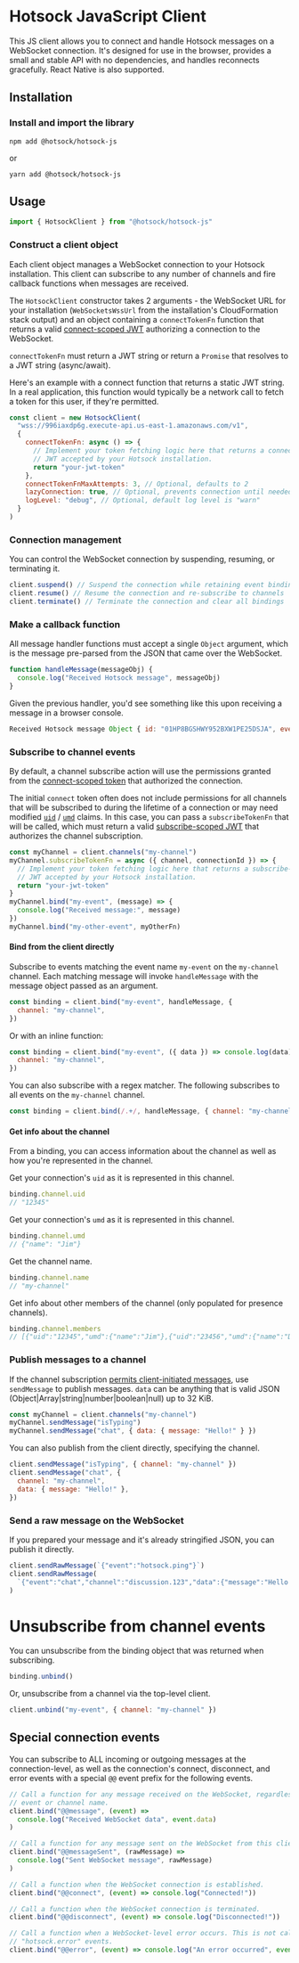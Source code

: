 # Hotsock JavaScript Client

This JS client allows you to connect and handle Hotsock messages on a WebSocket connection. It's designed for use in the browser, provides a small and stable API with no dependencies, and handles reconnects gracefully. React Native is also supported.

## Installation

### Install and import the library

```
npm add @hotsock/hotsock-js
```

or

```
yarn add @hotsock/hotsock-js
```

## Usage

```javascript
import { HotsockClient } from "@hotsock/hotsock-js"
```

### Construct a client object

Each client object manages a WebSocket connection to your Hotsock installation. This client can subscribe to any number of channels and fire callback functions when messages are received.

The `HotsockClient` constructor takes 2 arguments - the WebSocket URL for your installation (`WebSocketsWssUrl` from the installation's CloudFormation stack output) and an object containing a `connectTokenFn` function that returns a valid [connect-scoped JWT](https://www.hotsock.io/docs/connection/claims/#scope) authorizing a connection to the WebSocket.

`connectTokenFn` must return a JWT string or return a `Promise` that resolves to a JWT string (async/await).

Here's an example with a connect function that returns a static JWT string. In a real application, this function would typically be a network call to fetch a token for this user, if they're permitted.

```javascript
const client = new HotsockClient(
  "wss://996iaxdp6g.execute-api.us-east-1.amazonaws.com/v1",
  {
    connectTokenFn: async () => {
      // Implement your token fetching logic here that returns a connect-scoped
      // JWT accepted by your Hotsock installation.
      return "your-jwt-token"
    },
    connectTokenFnMaxAttempts: 3, // Optional, defaults to 2
    lazyConnection: true, // Optional, prevents connection until needed, defaults to false
    logLevel: "debug", // Optional, default log level is "warn"
  }
)
```

### Connection management

You can control the WebSocket connection by suspending, resuming, or terminating it.

```javascript
client.suspend() // Suspend the connection while retaining event bindings
client.resume() // Resume the connection and re-subscribe to channels
client.terminate() // Terminate the connection and clear all bindings
```

### Make a callback function

All message handler functions must accept a single `Object` argument, which is the message pre-parsed from the JSON that came over the WebSocket.

```javascript
function handleMessage(messageObj) {
  console.log("Received Hotsock message", messageObj)
}
```

Given the previous handler, you'd see something like this upon receiving a message in a browser console.

```javascript
Received Hotsock message Object { id: "01HP8BGSHWY952BXW1PE25DSJA", event: "my-event", channel: "my-channel", data: "👋 Hello from Hotsock! こんにちは" }
```

### Subscribe to channel events

By default, a channel subscribe action will use the permissions granted from the [connect-scoped token](https://www.hotsock.io/docs/connection/claims/#scope) that authorized the connection.

The initial `connect` token often does not include permissions for all channels that will be subscribed to during the lifetime of a connection or may need modified [`uid`](https://www.hotsock.io/docs/connections/claims/#uid) / [`umd`](https://www.hotsock.io/docs/connections/claims/#umd) claims. In this case, you can pass a `subscribeTokenFn` that will be called, which must return a valid [subscribe-scoped JWT](https://www.hotsock.io/docs/connections/claims/#scope) that authorizes the channel subscription.

```javascript
const myChannel = client.channels("my-channel")
myChannel.subscribeTokenFn = async ({ channel, connectionId }) => {
  // Implement your token fetching logic here that returns a subscribe-scoped
  // JWT accepted by your Hotsock installation.
  return "your-jwt-token"
}
myChannel.bind("my-event", (message) => {
  console.log("Received message:", message)
})
myChannel.bind("my-other-event", myOtherFn)
```

#### Bind from the client directly

Subscribe to events matching the event name `my-event` on the `my-channel` channel. Each matching message will invoke `handleMessage` with the message object passed as an argument.

```javascript
const binding = client.bind("my-event", handleMessage, {
  channel: "my-channel",
})
```

Or with an inline function:

```javascript
const binding = client.bind("my-event", ({ data }) => console.log(data), {
  channel: "my-channel",
})
```

You can also subscribe with a regex matcher. The following subscribes to all events on the `my-channel` channel.

```javascript
const binding = client.bind(/.+/, handleMessage, { channel: "my-channel" })
```

#### Get info about the channel

From a binding, you can access information about the channel as well as how you're represented in the channel.

Get your connection's `uid` as it is represented in this channel.

```javascript
binding.channel.uid
// "12345"
```

Get your connection's `umd` as it is represented in this channel.

```javascript
binding.channel.umd
// {"name": "Jim"}
```

Get the channel name.

```javascript
binding.channel.name
// "my-channel"
```

Get info about other members of the channel (only populated for presence channels).

```javascript
binding.channel.members
// [{"uid":"12345","umd":{"name":"Jim"},{"uid":"23456","umd":{"name":"Dwight"}]
```

### Publish messages to a channel

If the channel subscription [permits client-initiated messages](https://www.hotsock.io/docs/connections/claims/#channels.messages.publish), use `sendMessage` to publish messages. `data` can be anything that is valid JSON (Object|Array|string|number|boolean|null) up to 32 KiB.

```javascript
const myChannel = client.channels("my-channel")
myChannel.sendMessage("isTyping")
myChannel.sendMessage("chat", { data: { message: "Hello!" } })
```

You can also publish from the client directly, specifying the channel.

```javascript
client.sendMessage("isTyping", { channel: "my-channel" })
client.sendMessage("chat", {
  channel: "my-channel",
  data: { message: "Hello!" },
})
```

### Send a raw message on the WebSocket

If you prepared your message and it's already stringified JSON, you can publish it directly.

```javascript
client.sendRawMessage(`{"event":"hotsock.ping"}`)
client.sendRawMessage(
  `{"event":"chat","channel":"discussion.123","data":{"message":"Hello!"}}`
)
```

# Unsubscribe from channel events

You can unsubscribe from the binding object that was returned when subscribing.

```javascript
binding.unbind()
```

Or, unsubscribe from a channel via the top-level client.

```javascript
client.unbind("my-event", { channel: "my-channel" })
```

## Special connection events

You can subscribe to ALL incoming or outgoing messages at the connection-level, as well as the connection's connect, disconnect, and error events with a special `@@` event prefix for the following events.

```javascript
// Call a function for any message received on the WebSocket, regardless of
// event or channel name.
client.bind("@@message", (event) =>
  console.log("Received WebSocket data", event.data)
)

// Call a function for any message sent on the WebSocket from this client.
client.bind("@@messageSent", (rawMessage) =>
  console.log("Sent WebSocket message", rawMessage)
)

// Call a function when the WebSocket connection is established.
client.bind("@@connect", (event) => console.log("Connected!"))

// Call a function when the WebSocket connection is terminated.
client.bind("@@disconnect", (event) => console.log("Disconnected!"))

// Call a function when a WebSocket-level error occurs. This is not called for
// "hotsock.error" events.
client.bind("@@error", (event) => console.log("An error occurred", event))
```
